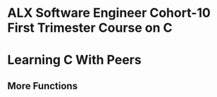 # ALX Software Engineer Cohort-10 First Trimester Course on C
# Learning C With Peers

## More Functions